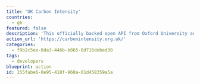```yaml
---
title: 'UK Carbon Intensity'
countries:
  - gb
featured: false
description: 'This officially backed open API from Oxford University and the National Grid ESO gives a snapshot of how much carbon each unit of electricity consumed in the UK emits for every half hour. Also carries forecasts, regional breakdowns with some great charts and re-useable widgets. They also have [an app](https://www.cs.ox.ac.uk/people/alex.rogers/gridcarbon/).'
action_url: 'https://carbonintensity.org.uk/'
categories:
  - f9b2c5ee-8da3-446b-b865-0d716debed30
tags:
  - developers
blueprint: action
id: 155fabe6-0e95-418f-960a-01d458359a5a
---
```

